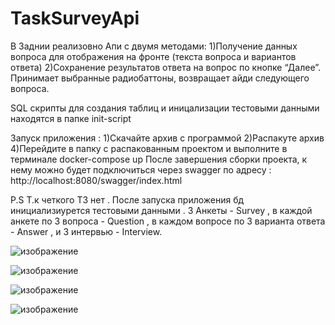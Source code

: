 # TaskSurveyApi

В Заднии реализовно Апи с двумя методами:
1)Получение данных вопроса для отображения на фронте (текста вопроса и
вариантов ответа)
2)Сохранение результатов ответа на вопрос по кнопке “Далее”. Принимает
выбранные радиобаттоны, возвращает айди следующего вопроса.

SQL скрипты для создания таблиц и иницализации тестовыми данными находятся в папке init-script

Запуск приложения :
1)Скачайте архив с программой 
2)Распакуте архив 
4)Перейдите в папку с распакованным проектом и выполните в терминале docker-compose up
После завершения сборки проекта, к нему можно будет подключиться через swagger по адресу : http://localhost:8080/swagger/index.html

P.S Т.к четкого ТЗ нет . После запуска приложения бд инициализиурется тестовыми данными . 3 Анкеты - Survey , в каждой анкете по 3 вопроса - Question , в каждом вопросе по 3 варианта ответа - Answer , и 3 интервью - Interview.

![изображение](https://github.com/user-attachments/assets/2ff3e8f9-3181-4099-b701-94517ef16ce6)

![изображение](https://github.com/user-attachments/assets/b651b807-5880-4f28-bb2d-e42a95322210)

![изображение](https://github.com/user-attachments/assets/a169279d-d272-49f1-a886-3def8c1d8aca)

![изображение](https://github.com/user-attachments/assets/b02886ed-9bb3-41a1-bd86-bca3db3c4673)

